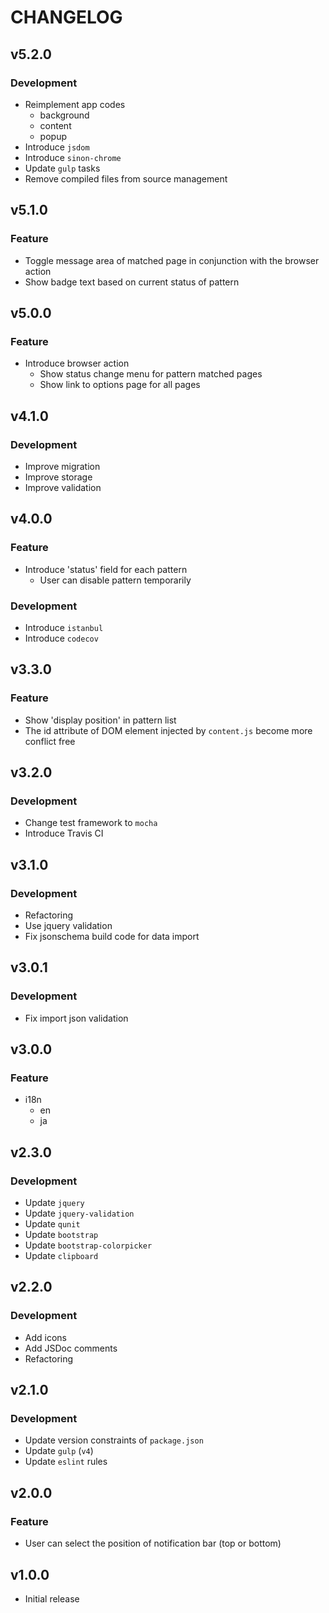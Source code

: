 # CHANGELOG


## v5.2.0

### Development

- Reimplement app codes
  - background
  - content
  - popup
- Introduce `jsdom`
- Introduce `sinon-chrome`
- Update `gulp` tasks
- Remove compiled files from source management


## v5.1.0

### Feature

- Toggle message area of matched page in conjunction with the browser action
- Show badge text based on current status of pattern


## v5.0.0

### Feature

- Introduce browser action
  - Show status change menu for pattern matched pages
  - Show link to options page for all pages


## v4.1.0

### Development

- Improve migration
- Improve storage
- Improve validation


## v4.0.0

### Feature

- Introduce 'status' field for each pattern
  - User can disable pattern temporarily

### Development

- Introduce `istanbul`
- Introduce `codecov`


## v3.3.0

### Feature

- Show 'display position' in pattern list
- The id attribute of DOM element injected by `content.js` become more conflict free


## v3.2.0

### Development

- Change test framework to `mocha`
- Introduce Travis CI


## v3.1.0

### Development

- Refactoring
- Use jquery validation
- Fix jsonschema build code for data import


## v3.0.1

### Development

- Fix import json validation


## v3.0.0

### Feature

- i18n
  - en
  - ja


## v2.3.0

### Development

- Update `jquery`
- Update `jquery-validation`
- Update `qunit`
- Update `bootstrap`
- Update `bootstrap-colorpicker`
- Update `clipboard`


## v2.2.0

### Development

- Add icons
- Add JSDoc comments
- Refactoring


## v2.1.0

### Development

- Update version constraints of `package.json`
- Update `gulp` (`v4`)
- Update `eslint` rules


## v2.0.0

### Feature

- User can select the position of notification bar (top or bottom)


## v1.0.0

- Initial release
